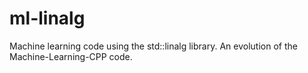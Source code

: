 # ml-linalg
Machine learning code using the std::linalg library. An evolution of the Machine-Learning-CPP code.
